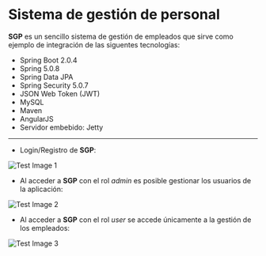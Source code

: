 
Sistema de gestión de personal
==============================

**SGP** es un sencillo sistema de gestión de empleados que sirve como ejemplo de integración de las siguentes tecnologías:
 
* Spring Boot 2.0.4
* Spring  5.0.8
* Spring Data JPA
* Spring Security 5.0.7
* JSON Web Token (JWT)
* MySQL
* Maven
* AngularJS
* Servidor embebido: Jetty

---

+ Login/Registro de **SGP**:

![Test Image 1](/screenshots/Login.png)

+ Al acceder a **SGP** con el rol _admin_ es posible gestionar los usuarios de la aplicación:

![Test Image 2](/screenshots/Home_AdminRole.png)


+ Al acceder a **SGP** con el rol _user_ se accede únicamente a la gestión de los empleados:

![Test Image 3](/screenshots/Home_UserRole.png)



